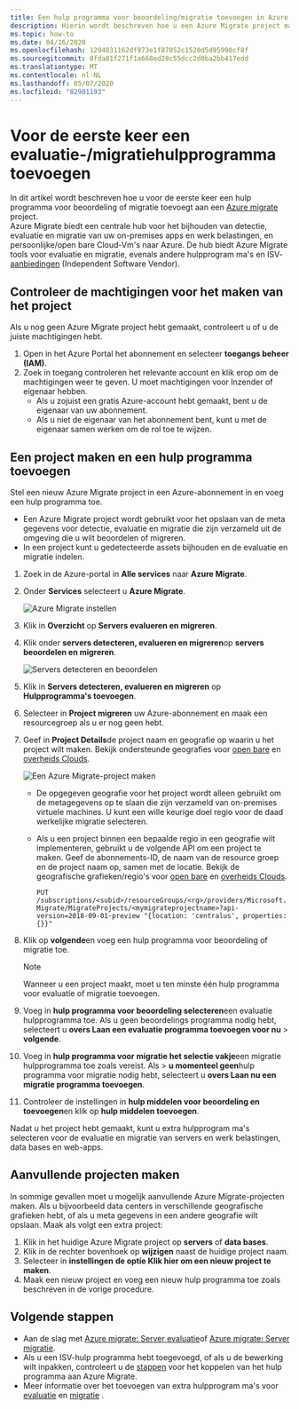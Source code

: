 ```yaml
---
title: Een hulp programma voor beoordeling/migratie toevoegen in Azure Migrate
description: Hierin wordt beschreven hoe u een Azure Migrate project maakt en een hulp programma voor evaluatie/migratie toevoegt.
ms.topic: how-to
ms.date: 04/16/2020
ms.openlocfilehash: 1294831162df973e1f87052c1520d5d95990cf8f
ms.sourcegitcommit: 0fda81f271f1a668ed28c55dcc2d0ba2bb417edd
ms.translationtype: MT
ms.contentlocale: nl-NL
ms.lasthandoff: 05/07/2020
ms.locfileid: "82901193"
---
```

# <a name="add-an-assessmentmigration-tool-for-the-first-time"></a>Voor de eerste keer een evaluatie-/migratiehulpprogramma toevoegen

In dit artikel wordt beschreven hoe u voor de eerste keer een hulp programma voor beoordeling of migratie toevoegt aan een [Azure migrate](migrate-overview.md) project.  
Azure Migrate biedt een centrale hub voor het bijhouden van detectie, evaluatie en migratie van uw on-premises apps en werk belastingen, en persoonlijke/open bare Cloud-Vm's naar Azure. De hub biedt Azure Migrate tools voor evaluatie en migratie, evenals andere hulpprogram ma's en ISV- [aanbiedingen](migrate-services-overview.md#isv-integration) (Independent Software Vendor). 

## <a name="check-permissions-to-create-project"></a>Controleer de machtigingen voor het maken van het project

Als u nog geen Azure Migrate project hebt gemaakt, controleert u of u de juiste machtigingen hebt.

1. Open in het Azure Portal het abonnement en selecteer **toegangs beheer (IAM)**.
2. Zoek in toegang controleren het relevante account en klik erop om de machtigingen weer te geven. U moet machtigingen voor Inzender of eigenaar hebben.
    - Als u zojuist een gratis Azure-account hebt gemaakt, bent u de eigenaar van uw abonnement.
    - Als u niet de eigenaar van het abonnement bent, kunt u met de eigenaar samen werken om de rol toe te wijzen.

## <a name="create-a-project-and-add-a-tool"></a>Een project maken en een hulp programma toevoegen

Stel een nieuw Azure Migrate project in een Azure-abonnement in en voeg een hulp programma toe.

- Een Azure Migrate project wordt gebruikt voor het opslaan van de meta gegevens voor detectie, evaluatie en migratie die zijn verzameld uit de omgeving die u wilt beoordelen of migreren. 
- In een project kunt u gedetecteerde assets bijhouden en de evaluatie en migratie indelen.

1. Zoek in de Azure-portal in **Alle services** naar **Azure Migrate**.
2. Onder **Services** selecteert u **Azure Migrate**.

    ![Azure Migrate instellen](./media/how-to-add-tool-first-time/azure-migrate-search.png)

3. Klik in **Overzicht** op **Servers evalueren en migreren**.
4. Klik onder **servers detecteren, evalueren en migreren**op **servers beoordelen en migreren**.

    ![Servers detecteren en beoordelen](./media/how-to-add-tool-first-time/assess-migrate.png)

1. Klik in **Servers detecteren, evalueren en migreren** op **Hulpprogramma's toevoegen**.
2. Selecteer in **Project migreren** uw Azure-abonnement en maak een resourcegroep als u er nog geen hebt.
3. Geef in **Project Details**de project naam en geografie op waarin u het project wilt maken.  Bekijk ondersteunde geografies voor [open bare](migrate-support-matrix.md#supported-geographies-public-cloud) en [overheids Clouds](migrate-support-matrix.md#supported-geographies-azure-government).

    ![Een Azure Migrate-project maken](./media/how-to-add-tool-first-time/migrate-project.png)

    - De opgegeven geografie voor het project wordt alleen gebruikt om de metagegevens op te slaan die zijn verzameld van on-premises virtuele machines. U kunt een wille keurige doel regio voor de daad werkelijke migratie selecteren.
    - Als u een project binnen een bepaalde regio in een geografie wilt implementeren, gebruikt u de volgende API om een project te maken. Geef de abonnements-ID, de naam van de resource groep en de project naam op, samen met de locatie. Bekijk de geografische grafieken/regio's voor [open bare](migrate-support-matrix.md#supported-geographies-public-cloud) en [overheids Clouds](migrate-support-matrix.md#supported-geographies-azure-government).

        `PUT /subscriptions/<subid>/resourceGroups/<rg>/providers/Microsoft.Migrate/MigrateProjects/<mymigrateprojectname>?api-version=2018-09-01-preview "{location: 'centralus', properties: {}}"`   


4. Klik op **volgende**en voeg een hulp programma voor beoordeling of migratie toe.

    > [!NOTE]
    > Wanneer u een project maakt, moet u ten minste één hulp programma voor evaluatie of migratie toevoegen.

5. Voeg in **hulp programma voor beoordeling selecteren**een evaluatie hulpprogramma toe. Als u geen beoordelings programma nodig hebt, selecteert u **overs Laan een evaluatie programma toevoegen voor nu** > **volgende**. 
2. Voeg in **hulp programma voor migratie het selectie vakje**een migratie hulpprogramma toe zoals vereist. Als > **u momenteel geen**hulp programma voor migratie nodig hebt, selecteert u **overs Laan nu een migratie programma toevoegen**.
3. Controleer de instellingen in **hulp middelen voor beoordeling en toevoegen**en klik op **hulp middelen toevoegen**.

Nadat u het project hebt gemaakt, kunt u extra hulpprogram ma's selecteren voor de evaluatie en migratie van servers en werk belastingen, data bases en web-apps.

## <a name="create-additional-projects"></a>Aanvullende projecten maken

In sommige gevallen moet u mogelijk aanvullende Azure Migrate-projecten maken. Als u bijvoorbeeld data centers in verschillende geografische grafieken hebt, of als u meta gegevens in een andere geografie wilt opslaan. Maak als volgt een extra project:

1. Klik in het huidige Azure Migrate project op **servers** of **data bases**.
2. Klik in de rechter bovenhoek op **wijzigen** naast de huidige project naam.
3. Selecteer in **instellingen** **de optie Klik hier om een nieuw project te maken**.
4. Maak een nieuw project en voeg een nieuw hulp programma toe zoals beschreven in de vorige procedure.

## <a name="next-steps"></a>Volgende stappen

- Aan de slag met [Azure migrate: Server evaluatie](migrate-services-overview.md#azure-migrate-server-assessment-tool)of [Azure migrate: Server migratie](migrate-services-overview.md#azure-migrate-server-migration-tool).
- Als u een ISV-hulp programma hebt toegevoegd, of als u de bewerking wilt inpakken, controleert u de [stappen](prepare-isv-movere.md) voor het koppelen van het hulp programma aan Azure Migrate.
- Meer informatie over het toevoegen van extra hulpprogram ma's voor [evaluatie](how-to-assess.md) en [migratie](how-to-migrate.md) . 
